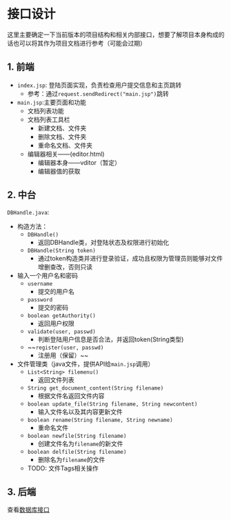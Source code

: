 # 接口设计

这里主要确定一下当前版本的项目结构和相关内部接口，想要了解项目本身构成的话也可以将其作为项目文档进行参考（可能会过期）

## 1. 前端

- `index.jsp`: 登陆页面实现，负责检查用户提交信息和主页跳转
  - 参考：通过`request.sendRedirect("main.jsp")`跳转
- `main.jsp`:主要页面和功能
  - 文档列表功能
  - 文档列表工具栏
    - 新建文档、文件夹
    - 删除文档、文件夹
    - 重命名文档、文件夹
  - 编辑器相关——(editor.html)
    - 编辑器本身——vditor（暂定）
    - 编辑器值的获取

## 2. 中台
`DBHandle.java`:
+ 构造方法：
  - `DBHandle()` 
    - 返回DBHandle类，对登陆状态及权限进行初始化
  - `DBHandle(String token)` 
    - 通过token构造类并进行登录验证，成功且权限为管理员则能够对文件增删查改，否则只读
+ 输入一个用户名和密码
  - `username`
    - 提交的用户名 
  - `password`
    - 提交的密码
  - `boolean getAuthority()` 
    - 返回用户权限
  - `validate(user, passwd)` 
    - 判断登陆用户信息是否合法，并返回token(String类型)
  - ~~`register(user, passwd)` 
    - 注册用（保留）~~
+ 文件管理类（java文件，提供API给`main.jsp`调用）
  + `List<String> filemenu()` 
    - 返回文件列表
  + `String get_document_content(String filename)` 
    - 根据文件名返回文件内容
  + `boolean update_file(String filename, String newcontent)` 
    - 输入文件名以及其内容更新文件
  + `boolean rename(String filename, String newname)` 
    - 重命名文件
  + `boolean newfile(String filename)` 
    - 创建文件名为`filename`的新文件
  + `boolean delfile(String filename)` 
    - 删除名为`filename`的文件
  + TODO: 文件Tags相关操作

## 3. 后端

查看[数据库接口](./数据库接口.md)
